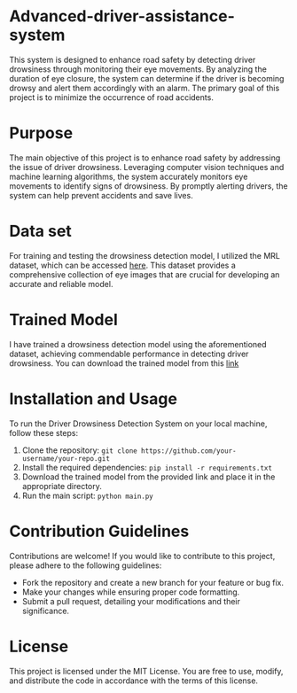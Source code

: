 # Advanced-driver-assistance-system
This system is designed to enhance road safety by detecting driver drowsiness through monitoring their eye movements. By analyzing the duration of eye closure, the system can determine if the driver is becoming drowsy and alert them accordingly with an alarm. The primary goal of this project is to minimize the occurrence of road accidents.
# Purpose
The main objective of this project is to enhance road safety by addressing the issue of driver drowsiness. Leveraging computer vision techniques and machine learning algorithms, the system accurately monitors eye movements to identify signs of drowsiness. By promptly alerting drivers, the system can help prevent accidents and save lives.
# Data set 
For training and testing the drowsiness detection model, I utilized the MRL dataset, which can be accessed [here](https://drive.google.com/drive/folders/1-ySUSwiAIyP4YrdvbBT5I-eyWlLNrYmm?usp=sharing). This dataset provides a comprehensive collection of eye images that are crucial for developing an accurate and reliable model.
# Trained Model
I have trained a drowsiness detection model using the aforementioned dataset, achieving commendable performance in detecting driver drowsiness. You can download the trained model from this [link](https://drive.google.com/drive/folders/1-ySUSwiAIyP4YrdvbBT5I-eyWlLNrYmm?usp=sharing)
# Installation and Usage
To run the Driver Drowsiness Detection System on your local machine, follow these steps:

1. Clone the repository: `git clone https://github.com/your-username/your-repo.git`
2. Install the required dependencies: `pip install -r requirements.txt`
3. Download the trained model from the provided link and place it in the appropriate directory.
4. Run the main script: `python main.py`
# Contribution Guidelines
Contributions are welcome! If you would like to contribute to this project, please adhere to the following guidelines:

- Fork the repository and create a new branch for your feature or bug fix.
- Make your changes while ensuring proper code formatting.
- Submit a pull request, detailing your modifications and their significance.
# License
This project is licensed under the MIT License. You are free to use, modify, and distribute the code in accordance with the terms of this license.
